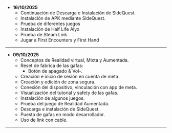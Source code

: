- **16/10/2025**
	- Continuación de Descarga e Instalación de SideQuest.
	- Instalación de APK mediante SideQuest.
	- Prueba de diferentes juegos 
	- Instalación de Half Life Alyx
	- Prueba de Steam Link
	- Jugar a First Encounters y First Hand
--- 
- **09/10/2025**
	- Conceptos de Realidad virtual, Mixta y Aumentada.
	- Reset de fabrica de las gafas:
		- Botón de apagado & Vol-.
	- Creación e inicio de sesión en cuenta de meta.
	- Creación y edición de zona segura.
	- Conexión del dispositivo, vinculación con app de meta.
	- Visualización del tutorial y safety de las gafas.
	- Instalación de algunos juegos.
	- Prueba del juego de Realidad Aumentada.
	- Descarga e instalación de SideQuest.
	- Puesta de gafas en modo desarrollador.
	- Uso de link con cable.
---
